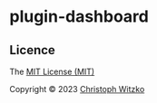 # plugin-dashboard

## Licence

The [MIT License (MIT)](http://opensource.org/licenses/MIT)

Copyright © 2023 [Christoph Witzko](https://twitter.com/christophwitzko)
